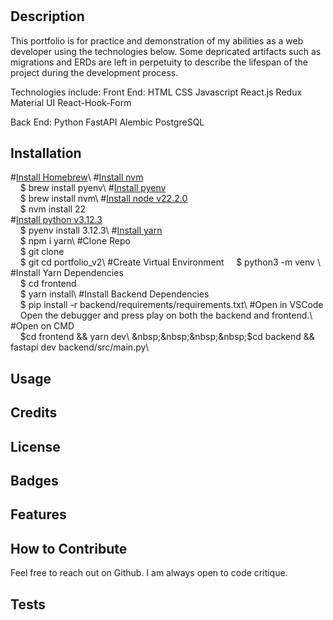 # <Your-Project-Title>

## Description

This portfolio is for practice and demonstration of my abilities as a web developer using the technologies below. Some depricated artifacts such as migrations and ERDs are left in perpetuity to describe the lifespan of the project during the development process.

Technologies include:
Front End:
    HTML
    CSS
    Javascript
    React.js
    Redux
    Material UI
    React-Hook-Form

Back End:
    Python
    FastAPI
    Alembic
    PostgreSQL

## Installation

#[Install Homebrew](https://brew.sh/)\\
#[Install nvm](https://formulae.brew.sh/formula/pyenv)\
&nbsp;&nbsp;&nbsp;&nbsp;$ brew install pyenv\\
#[Install pyenv](https://formulae.brew.sh/formula/nvm)\
&nbsp;&nbsp;&nbsp;&nbsp;$ brew install nvm\\
#[Install node v22.2.0](https://github.com/nvm-sh/nvm)\
&nbsp;&nbsp;&nbsp;&nbsp;$ nvm install 22\
#[Install python v3.12.3](https://github.com/pyenv/pyenv)\
&nbsp;&nbsp;&nbsp;&nbsp;$ pyenv install 3.12.3\\
#[Install yarn](https://www.npmjs.com/package/yarn)\
&nbsp;&nbsp;&nbsp;&nbsp;$ npm i yarn\\
#Clone Repo\
&nbsp;&nbsp;&nbsp;&nbsp;$ git clone <REPOSITORY HTTP>\
&nbsp;&nbsp;&nbsp;&nbsp;$ git cd portfolio_v2\\
#Create Virtual Environment
&nbsp;&nbsp;&nbsp;&nbsp;$ python3 -m venv <NAME OF YOUR ENVIRONMENT>\\
#Install Yarn Dependencies\
&nbsp;&nbsp;&nbsp;&nbsp;$ cd frontend\
&nbsp;&nbsp;&nbsp;&nbsp;$ yarn install\\
#Install Backend Dependencies\
&nbsp;&nbsp;&nbsp;&nbsp;$ pip install -r backend/requirements/requirements.txt\\
#Open in VSCode\
&nbsp;&nbsp;&nbsp;&nbsp;Open the debugger and press play on both the backend and frontend.\\
#Open on CMD\
&nbsp;&nbsp;&nbsp;&nbsp;$cd frontend && yarn dev\
&nbsp;&nbsp;&nbsp;&nbsp;$cd backend && fastapi dev backend/src/main.py\\





## Usage



## Credits



## License



## Badges



## Features



## How to Contribute

Feel free to reach out on Github. I am always open to code critique.

## Tests


